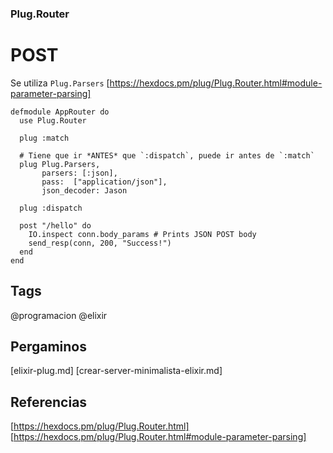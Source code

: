 ### Plug.Router

# POST
Se utiliza `Plug.Parsers`
[https://hexdocs.pm/plug/Plug.Router.html#module-parameter-parsing]

```ix
defmodule AppRouter do
  use Plug.Router

  plug :match

  # Tiene que ir *ANTES* que `:dispatch`, puede ir antes de `:match`
  plug Plug.Parsers,
       parsers: [:json],
       pass:  ["application/json"],
       json_decoder: Jason

  plug :dispatch

  post "/hello" do
    IO.inspect conn.body_params # Prints JSON POST body
    send_resp(conn, 200, "Success!")
  end
end
```

## Tags
@programacion @elixir

## Pergaminos
[elixir-plug.md]
[crear-server-minimalista-elixir.md]

## Referencias
[https://hexdocs.pm/plug/Plug.Router.html]
[https://hexdocs.pm/plug/Plug.Router.html#module-parameter-parsing]
